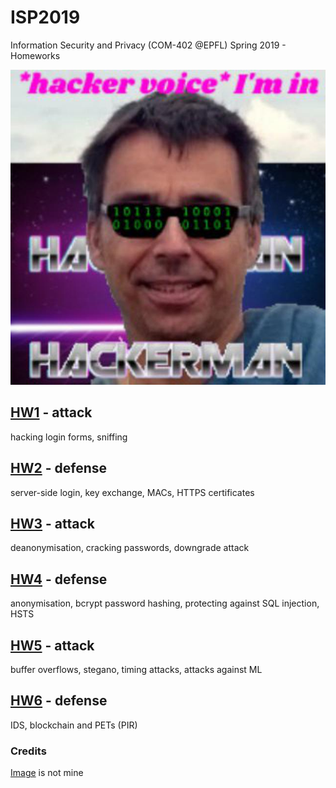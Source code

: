 # ISP2019
Information Security and Privacy (COM-402 @EPFL) Spring 2019 - Homeworks

![](i_am_in.jpg)

## [HW1](HW1) - attack
hacking login forms, sniffing
## [HW2](HW2) - defense
server-side login, key exchange, MACs, HTTPS certificates
## [HW3](HW3) - attack
deanonymisation, cracking passwords, downgrade attack
## [HW4](HW4) - defense
anonymisation, bcrypt password hashing, protecting against SQL injection, HSTS
## [HW5](HW5) - attack
buffer overflows, stegano, timing attacks, attacks against ML
## [HW6](HW6) - defense
IDS, blockchain and PETs (PIR)


### Credits
[Image](i_am_in.jpg) is not mine
